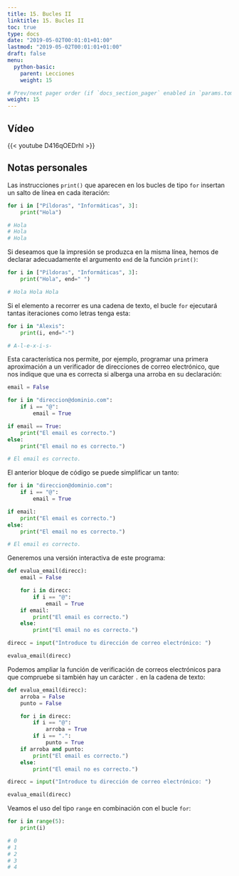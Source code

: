 ```yaml
---
title: 15. Bucles II
linktitle: 15. Bucles II
toc: true
type: docs
date: "2019-05-02T00:01:01+01:00"
lastmod: "2019-05-02T00:01:01+01:00"
draft: false
menu:
  python-basic:
    parent: Lecciones
    weight: 15

# Prev/next pager order (if `docs_section_pager` enabled in `params.toml`)
weight: 15
---
```


## Vídeo

{{< youtube D416qOEDrhI >}}

## Notas personales

Las instrucciones `print()` que aparecen en los bucles de tipo `for` insertan un salto de línea en cada iteración:

```python
for i in ["Píldoras", "Informáticas", 3]:
    print("Hola")

# Hola
# Hola
# Hola
```

Si deseamos que la impresión se produzca en la misma línea, hemos de declarar adecuadamente el argumento `end` de la función `print()`:

```python
for i in ["Píldoras", "Informáticas", 3]:
    print("Hola", end=" ")

# Hola Hola Hola
```

Si el elemento a recorrer es una cadena de texto, el bucle `for` ejecutará tantas iteraciones como letras tenga esta:

```python
for i in "Alexis":
    print(i, end="-")

# A-l-e-x-i-s-
```

Esta característica nos permite, por ejemplo, programar una primera aproximación a un verificador de direcciones de correo electrónico, que nos indique que una es correcta si alberga una arroba en su declaración:

```python
email = False

for i in "direccion@dominio.com":
    if i == "@":
        email = True

if email == True:
    print("El email es correcto.")
else:
    print("El email no es correcto.")

# El email es correcto.
```

El anterior bloque de código se puede simplificar un tanto:

```python
for i in "direccion@dominio.com":
    if i == "@":
        email = True

if email:
    print("El email es correcto.")
else:
    print("El email no es correcto.")

# El email es correcto.
```

Generemos una versión interactiva de este programa:

```python
def evalua_email(direcc):
    email = False

    for i in direcc:
        if i == "@":
            email = True
    if email:
        print("El email es correcto.")
    else:
        print("El email no es correcto.")

direcc = input("Introduce tu dirección de correo electrónico: ")

evalua_email(direcc)
```

Podemos ampliar la función de verificación de correos electrónicos para que compruebe si también hay un carácter `.` en la cadena de texto:

```python
def evalua_email(direcc):
    arroba = False
    punto = False

    for i in direcc:
        if i == "@":
            arroba = True
        if i == ".":
            punto = True
    if arroba and punto:
        print("El email es correcto.")
    else:
        print("El email no es correcto.")

direcc = input("Introduce tu dirección de correo electrónico: ")

evalua_email(direcc)
```

Veamos el uso del tipo `range` en combinación con el bucle `for`:

```python
for i in range(5):
    print(i)

# 0
# 1
# 2
# 3
# 4
```
